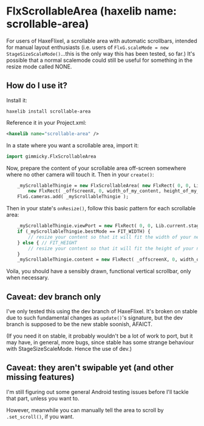 # FlxScrollableArea (haxelib name: scrollable-area)

For users of HaxeFlixel, a scrollable area with automatic scrollbars, intended for manual layout enthusiasts (i.e. users of `FlxG.scaleMode = new StageSizeScaleMode()`...this is the only way this has been tested, so far.)  It's possible that a normal scalemode could still be useful for something in the resize mode called NONE.

## How do I use it?

Install it:

```dos
haxelib install scrollable-area
```

Reference it in your Project.xml:

```xml
<haxelib name="scrollable-area" />
```

In a state where you want a scrollable area, import it:

```haxe
import gimmicky.FlxScrollableArea
```

Now, prepare the content of your scrollable area off-screen somewhere where no other camera will touch it.  Then in your `create()`:

```haxe
	_myScrollableThingie = new FlxScrollableArea( new FlxRect( 0, 0, Lib.current.stage.stageWidth, Lib.current.stage.stageHeight ), // full-screen viewport
		new FlxRect( _offscreenX, 0, width_of_my_content, height_of_my_content ) );
	FlxG.cameras.add( _myScrollableThingie );
```

Then in your state's `onResize()`, follow this basic pattern for each scrollable area:

```haxe
	_myScrollableThingie.viewPort = new FlxRect( 0, 0, Lib.current.stage.stageWidth, Lib.current.stage.stageHeight ); // must be before .bestMode
	if (_myScrollableThingie.bestMode == FIT_WIDTH) {
		// resize your content so that it will fit the width of your newly resized viewport, minus _myScrollableThingie.verticalScrollbarWidth
	} else { // FIT_HEIGHT
		// resize your content so that it will fit the height of your newly resized viewport
	}
	_myScrollableThingie.content = new FlxRect( _offscreenX, 0, width_of_my_content, height_of_my_content );
```

Voila, you should have a sensibly drawn, functional vertical scrollbar, only when necessary.

## Caveat: dev branch only

I've only tested this using the dev branch of HaxeFlixel.  It's broken on stable due to such fundamental changes as `update()`'s signature, but the dev branch is supposed to be the new stable soonish, AFAICT.

(If you need it on stable, it probably wouldn't be a lot of work to port, but it may have, in general, more bugs, since stable has some strange behaviour with StageSizeScaleMode.  Hence the use of dev.)

## Caveat: they aren't swipable yet (and other missing features)

I'm still figuring out some general Android testing issues before I'll tackle that part, unless you want to.

However, meanwhile you can manually tell the area to scroll by `.set_scroll()`, if you want.